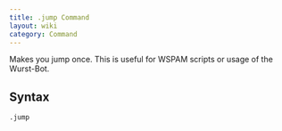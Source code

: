 ```yaml
---
title: .jump Command
layout: wiki
category: Command
---
```

Makes you jump once. This is useful for WSPAM scripts or usage of the Wurst-Bot.

## Syntax
`.jump`
